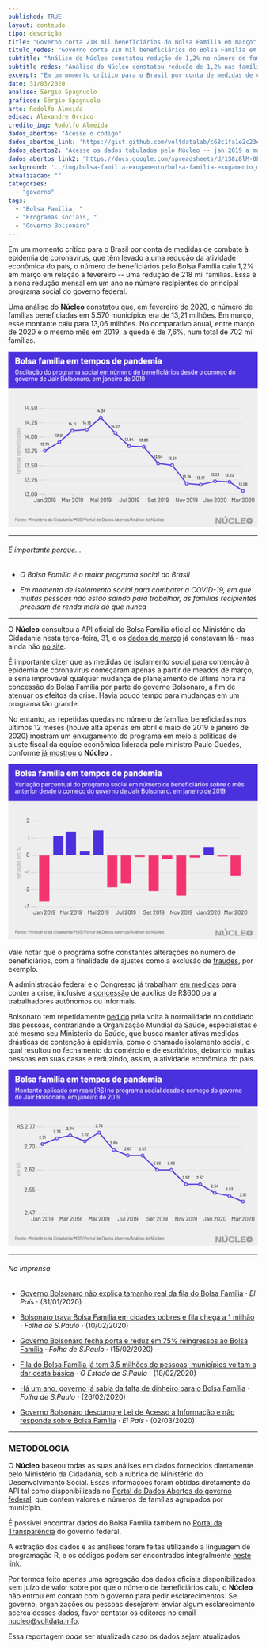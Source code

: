 ```yaml
---
published: TRUE
layout: conteudo
tipo: descrição
title: "Governo corta 218 mil beneficiários do Bolsa Família em março"
titulo_redes: "Governo corta 218 mil beneficiários do Bolsa Família em março"
subtitle: "Análise do Núcleo constatou redução de 1,2% no número de famílias beneficiadas em março ante fevereiro, em um momento no qual o Brasil luta com desaceleração da atividade econômica por conta do coronavírus."
subtitle_redes: "Análise do Núcleo constatou redução de 1,2% nas famílias beneficiadas em março vs fevereiro"
excerpt: "Em um momento crítico para o Brasil por conta de medidas de combate ao coronavírus, que têm levado a uma redução da atividade econômica do país, o número de beneficiários pelo Bolsa Família caiu 1,2% em março em relação a fevereiro -- uma redução de 218 mil famílias. Esse é o nova queda em um ano no número recipientes do principal programa social do governo federal."
date: 31/03/2020
analise: Sérgio Spagnuolo
graficos: Sérgio Spagnuolo
arte: Rodolfo Almeida
edicao: Alexandre Orrico
credito_img: Rodolfo Almeida
dados_abertos: "Acesse o código"
dados_abertos_link: 'https://gist.github.com/voltdatalab/c68c1fa1e2c23e97c9ef1e69f296952a'
dados_abertos2: "Acesse os dados tabulados pelo Núcleo -- jan.2019 a mar.2020 (Google Sheets)"
dados_abertos_link2: "https://docs.google.com/spreadsheets/d/1S8z8lM-0FKtEt-yDHWRszQ12yUzI3dXTHvmYhuBIoA4/edit?usp=sharing"
background: '../img/bolsa-familia-exugamento/bolsa-familia-exugamento_marco.jpg'
atualizacao: ""
categories:
  - "governo"
tags:
  - "Bolsa Família, "
  - "Programas sociais, "
  - "Governo Bolsonaro"
---
```


Em um momento crítico para o Brasil por conta de medidas de combate à epidemia de coronavírus, que têm levado a uma redução da atividade econômica do país, o número de beneficiários pelo Bolsa Família caiu 1,2% em março em relação a fevereiro -- uma redução de 218 mil famílias. Essa é a nona redução mensal em um ano no número recipientes do principal programa social do governo federal.

Uma análise do **Núcleo** constatou que, em fevereiro de 2020, o número de famílias beneficiadas em 5.570 municípios era de 13,21 milhões. Em março, esse montante caiu para 13,06 milhões. No comparativo anual, entre março de 2020 e o mesmo mês em 2019, a queda é de 7,6%, num total de 702 mil famílias.

![Gráfico sobre Bolsa Família em março](../img/bolsa-familia-exugamento/bolsa_familia_marco.png)

---

###### É importante porque...

- *O Bolsa Família é o maior programa social do Brasil*

- *Em momento de isolamento social para combater a COVID-19, em que muitas pessoas não estão saindo para trabalhar, as famílias recipientes precisam de renda mais do que nunca*

---

O **Núcleo** consultou a API oficial do Bolsa Família oficial do Ministério da Cidadania nesta terça-feira, 31, e os [dados de março](http://aplicacoes.mds.gov.br/sagi/servicos/misocial?q=*&fq=anomes_s:2020*&fq=tipo_s:mes_mu&wt=csv&fl=ibge:codigo_ibge,anomes:anomes_s,qtd_familias_beneficiarias_bolsa_familia,valor_repassado_bolsa_familia&rows=10000000&sort=anomes_s%20asc,%20codigo_ibge%20asc) já constavam lá - mas ainda não [no site](https://aplicacoes.mds.gov.br/sagi/vis/data3/v.php?q[]=5ItjcmGJnfSh1aLB1MiFcoeVhX5hhoNzgIuIhJh2dHukfYXnybKys9%2B%2BsqilzpK4yca6q7DVybrMibllqHyigKm%2FudC0iLe6osWKpucSF63jsN11k66z2d3NurM2Asm3ycZTpqB5verfwKSm1K1zhMbNy69Qn7SvCAbEu8nFtIQ%3D).

É importante dizer que as medidas de isolamento social para contenção à epidemia de coronavírus começaram apenas a partir de meados de março, e seria improvável qualquer mudança de planejamento de última hora na concessão do Bolsa Família por parte do governo Bolsonaro, a fim de atenuar os efeitos da crise. Havia pouco tempo para mudanças em um programa tão grande.

No entanto, as repetidas quedas no número de famílias beneficiadas nos últimos 12 meses (houve alta apenas em abril e maio de 2019 e janeiro de 2020) mostram um enxugamento do programa em meio a políticas de ajuste fiscal da equipe econômica liderada pelo ministro Paulo Guedes, conforme [já mostrou](https://nucleo.jor.br/dinheiro%20p%C3%BAblico/2020-03-03-bolsa-familia-dados-2019) o **Núcleo** .

![Gráfico sobre Bolsa Família em março - variação](../img/bolsa-familia-exugamento/bolsa_familia_varpct_marco.png)

Vale notar que o programa sofre constantes alterações no número de beneficiários, com a finalidade de ajustes como a exclusão de [fraudes](https://g1.globo.com/politica/blog/valdo-cruz/post/2020/01/07/para-combater-fraudes-no-bolsa-familia-governo-quer-ter-acesso-a-ir-de-beneficiarios.ghtml), por exemplo.

A administração federal e o Congresso já trabalham [em medidas](https://g1.globo.com/economia/noticia/2020/03/24/coronavirus-veja-as-medidas-economicas-ja-anunciadas-pelo-governo-federal-e-pelo-bc.ghtml) para conter a crise, inclusive a [concessão](https://economia.uol.com.br/noticias/redacao/2020/03/30/senado-aprova-auxilio-de-r-600-a-trabalhadores-informais-por-tres-meses.htm) de auxílios de R$600 para trabalhadores autônomos ou informais.

Bolsonaro tem repetidamente [pedido](https://g1.globo.com/politica/noticia/2020/03/24/bolsonaro-pede-na-tv-volta-a-normalidade-e-fim-do-confinamento-em-massa.ghtml) pela volta à normalidade no cotidiado das pessoas, contrariando a Organização Mundial da Saúde, especialistas e até mesmo seu Ministério da Saúde, que busca manter ativas medidas drásticas de contenção à epidemia, como o chamado isolamento social, o qual resultou no fechamento do comércio e de escritórios, deixando muitas pessoas em suas casas e reduzindo, assim, a atividade econômica do país.

![Gráfico sobre Bolsa Família em março - valores em reais](../img/bolsa-familia-exugamento/bolsa_familia_marco_emreais.png)


---

###### Na imprensa

* [Governo Bolsonaro não explica tamanho real da fila do Bolsa Família](https://brasil.elpais.com/brasil/2020-01-31/governo-bolsonaro-nao-explica-tamanho-real-da-fila-do-bolsa-familia.html) &sdot; *El País* &sdot; (31/01/2020)

* [Bolsonaro trava Bolsa Família em cidades pobres e fila chega a 1 milhão](https://www1.folha.uol.com.br/mercado/2020/02/bolsonaro-trava-bolsa-familia-em-cidades-pobres-e-fila-chega-a-1-milhao.shtml?origin=folha) &sdot; *Folha de S.Paulo* &sdot; (10/02/2020)

* [Governo Bolsonaro fecha porta e reduz em 75% reingressos ao Bolsa Família](https://www1.folha.uol.com.br/mercado/2020/02/governo-bolsonaro-fecha-porta-e-reduz-em-75-reingressos-ao-bolsa-familia.shtml) &sdot; *Folha de S.Paulo* &sdot; (15/02/2020)

* [Fila do Bolsa Família já tem 3,5 milhões de pessoas; municípios voltam a dar cesta básica](https://politica.estadao.com.br/noticias/geral,fila-do-bolsa-familia-ja-tem-3-5-milhoes-de-pessoas-municipios-voltam-a-dar-cesta-basica,70003201822) &sdot; *O Estado de S.Paulo* &sdot; (18/02/2020)

* [Há um ano, governo já sabia da falta de dinheiro para o Bolsa Família](https://www.poder360.com.br/midia/brasil-ve-midia-digital-crescer-e-331-veiculos-jornalisticos-serem-extintos/) &sdot; *Folha de S.Paulo* &sdot; (26/02/2020)

* [Governo Bolsonaro descumpre Lei de Acesso à Informação e não responde sobre Bolsa Família](https://brasil.elpais.com/politica/2020-03-02/governo-bolsonaro-descumpre-lei-de-acesso-a-informacao-e-nao-responde-sobre-bolsa-familia.html) &sdot; *El País* &sdot; (02/03/2020)


---


### METODOLOGIA

O **Núcleo** baseou todas as suas análises em dados fornecidos diretamente pelo Ministério da Cidadania, sob a rubrica do Ministério do Desenvolvimento Social. Essas informações foram obtidas diretamente da API tal como disponibilizada no [Portal de Dados Abertos do governo federal](http://www.dados.gov.br/dataset/bolsa-familia-misocial), que contém valores e números de famílias agrupados por município.

É possível encontrar dados do Bolsa Família também no [Portal da Transparência](http://www.portaltransparencia.gov.br/beneficios/consulta?de=01%2F01%2F2020&ate=01%2F12%2F2020&ordenarPor=mesAno&direcao=desc) do governo federal.

A extração dos dados e as análises foram feitas utilizando a linguagem de programação R, e os códigos podem ser encontrados integralmente [neste link](https://gist.github.com/voltdatalab/c68c1fa1e2c23e97c9ef1e69f296952a).

Por termos feito apenas uma agregação dos dados oficiais disponibilizados, sem juízo de valor sobre por que o número de beneficiários caiu, o **Núcleo** não entrou em contato com o governo para pedir esclarecimentos. Se governo, organizações ou pessoas desejarem enviar algum esclarecimento acerca desses dados, favor contatar os editores no email [nucleo@voltdata.info](mailto:nucleo@voltdata.info).

Essa reportagem *pode* ser atualizada caso os dados sejam atualizados.
